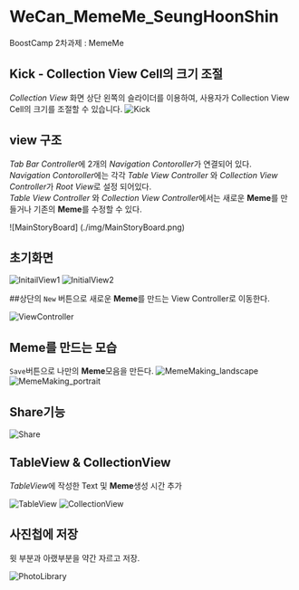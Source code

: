 # WeCan_MemeMe_SeungHoonShin
BoostCamp 2차과제 : MemeMe


## Kick - Collection View Cell의 크기 조절
*Collection View* 화면 상단 왼쪽의 슬라이더를 이용하여, 사용자가 Collection View Cell의 크기를 조절할 수 있습니다.
![Kick](./Kick.gif)


## view 구조

*Tab Bar Controller*에 2개의 *Navigation Contoroller*가 연결되어 있다.  
*Navigation Contoroller*에는 각각 *Table View Controller* 와 *Collection View Controller*가 *Root View*로 설정 되어있다.  
*Table View Controller* 와 *Collection View Controller*에서는 새로운 **Meme**를 만들거나 기존의 **Meme**를 수정할 수 있다. 

![MainStoryBoard] (./img/MainStoryBoard.png)

## 초기화면
![InitailView1](./img/InitailView1.png) ![InitialView2](./img/InitialView2.png)


##상단의 `New` 버튼으로 새로운 **Meme**를 만드는 View Controller로 이동한다.

![ViewController](./img/ViewController.png)

## Meme를 만드는 모습
 `Save`버튼으로 나만의 **Meme**모음을 만든다.
![MemeMaking_landscape](./img/MemeMaking_landscape.png) ![MemeMaking_portrait](./img/MemeMaking_portrait.png)

## Share기능
![Share](./img/Share.png)

## TableView & CollectionView

*TableView*에 작성한 Text 및 **Meme**생성 시간 추가

![TableView](./img/TableView.png) ![CollectionView](./img/CollectionView)


## 사진첩에 저장

윗 부분과 아랬부분을 약간 자르고 저장.

![PhotoLibrary](./img/PhotoLibrary.png)



